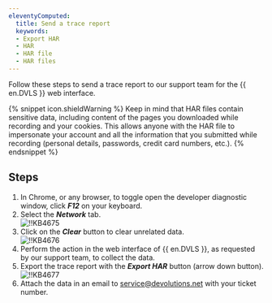 ```yaml
---
eleventyComputed:
  title: Send a trace report
  keywords:
  - Export HAR
  - HAR
  - HAR file
  - HAR files
---
```

Follow these steps to send a trace report to our support team for the {{ en.DVLS }} web interface.

{% snippet icon.shieldWarning %}
Keep in mind that HAR files contain sensitive data, including content of the pages you downloaded while recording and your cookies. This allows anyone with the HAR file to impersonate your account and all the information that you submitted while recording (personal details, passwords, credit card numbers, etc.).
{% endsnippet %}

## Steps

1. In Chrome, or any browser, to toggle open the developer diagnostic window, click ***F12*** on your keyboard.
1. Select the ***Network*** tab.  
![!!KB4675](https://webdevolutions.azureedge.net/docs/en/kb/KB4675.png)
1. Click on the ***Clear*** button to clear unrelated data.  
![!!KB4676](https://webdevolutions.azureedge.net/docs/en/kb/KB4676.png)
1. Perform the action in the web interface of {{ en.DVLS }}, as requested by our support team, to collect the data.
1. Export the trace report with the ***Export HAR*** button (arrow down button).  
![!!KB4677](https://webdevolutions.azureedge.net/docs/en/kb/KB4677.png)
1. Attach the data in an email to [service@devolutions.net](mailto:service@devolutions.net) with your ticket number.
